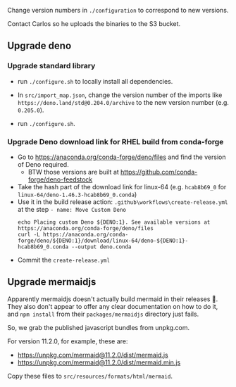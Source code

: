 Change version numbers in `./configuration` to correspond to new versions.

Contact Carlos so he uploads the binaries to the S3 bucket.

## Upgrade deno

### Upgrade standard library

- run `./configure.sh` to locally install all dependencies.

- In `src/import_map.json`, change the version number of the imports like `https://deno.land/std@0.204.0/archive` to the new version number (e.g. `0.205.0`).

- run `./configure.sh`.

### Upgrade Deno download link for RHEL build from conda-forge

- Go to <https://anaconda.org/conda-forge/deno/files> and find the version of Deno required.
  - BTW those versions are built at <https://github.com/conda-forge/deno-feedstock>
- Take the hash part of the download link for linux-64 (e.g. `hcab8b69_0` for `linux-64/deno-1.46.3-hcab8b69_0.conda`)
- Use it in the build release action: `.github\workflows\create-release.yml` at the step `- name: Move Custom Deno`
  ```
  echo Placing custom Deno ${DENO:1}. See available versions at https://anaconda.org/conda-forge/deno/files
  curl -L https://anaconda.org/conda-forge/deno/${DENO:1}/download/linux-64/deno-${DENO:1}-hcab8b69_0.conda --output deno.conda
  ```
- Commit the `create-release.yml`

## Upgrade mermaidjs

Apparently mermaidjs doesn't actually build mermaid in their releases :shrug:.
They also don't appear to offer any clear documentation on how to do it, and `npm install` from their `packages/mermaidjs` directory just fails.

So, we grab the published javascript bundles from unpkg.com.

For version 11.2.0, for example, these are:

- https://unpkg.com/mermaid@11.2.0/dist/mermaid.js
- https://unpkg.com/mermaid@11.2.0/dist/mermaid.min.js

Copy these files to `src/resources/formats/html/mermaid`.

